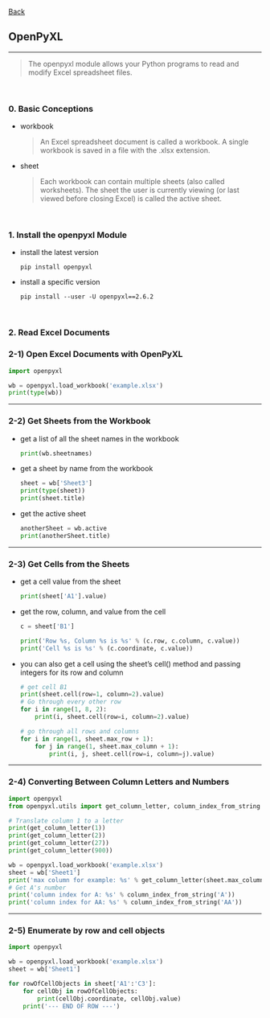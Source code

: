 [Back](README.md)

## OpenPyXL

<hr>


> The openpyxl module allows your Python programs to read and modify Excel spreadsheet files.

&nbsp;

### 0. Basic Conceptions


- workbook
    > An Excel spreadsheet document is called a workbook. A single workbook is saved in a file with the .xlsx extension.

- sheet
    > Each workbook can contain multiple sheets (also called worksheets). The sheet the user is currently viewing (or last viewed before closing Excel) is called the active sheet.

&nbsp;

### 1. Install the openpyxl Module

- install the latest version
    ```shell
    pip install openpyxl
    ```

- install a specific version
    ```shell
    pip install --user -U openpyxl==2.6.2
    ```

&nbsp;

### 2. Read Excel Documents

### 2-1) Open Excel Documents with OpenPyXL

```python
import openpyxl

wb = openpyxl.load_workbook('example.xlsx')
print(type(wb))
```


<hr>

### 2-2) Get Sheets from the Workbook

- get a list of all the sheet names in the workbook
    ```python
    print(wb.sheetnames)
    ```

- get a sheet by name from the workbook
    ```python
    sheet = wb['Sheet3']
    print(type(sheet))
    print(sheet.title)
    ```

-  get the active sheet
    ```python
    anotherSheet = wb.active
    print(anotherSheet.title)
    ```

<hr>

### 2-3) Get Cells from the Sheets

- get a cell value from the sheet
    ```python
    print(sheet['A1'].value)
    ```

- get the row, column, and value from the cell
    ```python
    c = sheet['B1']

    print('Row %s, Column %s is %s' % (c.row, c.column, c.value))
    print('Cell %s is %s' % (c.coordinate, c.value))
    ```

- you can also get a cell using the sheet’s cell() method and passing integers for its row and column
    ```python
    # get cell B1
    print(sheet.cell(row=1, column=2).value)
    # Go through every other row
    for i in range(1, 8, 2):
        print(i, sheet.cell(row=i, column=2).value)

    # go through all rows and columns
    for i in range(1, sheet.max_row + 1):
        for j in range(1, sheet.max_column + 1):
            print(i, j, sheet.cell(row=i, column=j).value)
    ```
<hr>

### 2-4) Converting Between Column Letters and Numbers

```python
import openpyxl
from openpyxl.utils import get_column_letter, column_index_from_string

# Translate column 1 to a letter
print(get_column_letter(1))
print(get_column_letter(2))
print(get_column_letter(27))
print(get_column_letter(900))

wb = openpyxl.load_workbook('example.xlsx')
sheet = wb['Sheet1']
print('max column for example: %s' % get_column_letter(sheet.max_column))
# Get A's number
print('column index for A: %s' % column_index_from_string('A'))
print('column index for AA: %s' % column_index_from_string('AA'))
```

<hr>

### 2-5) Enumerate by row and cell objects

```python
import openpyxl

wb = openpyxl.load_workbook('example.xlsx')
sheet = wb['Sheet1']

for rowOfCellObjects in sheet['A1':'C3']:
    for cellObj in rowOfCellObjects:
        print(cellObj.coordinate, cellObj.value)
    print('--- END OF ROW ---')
```
